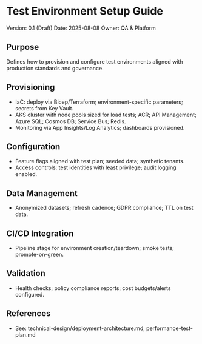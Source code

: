 # Test Environment Setup Guide

Version: 0.1 (Draft)
Date: 2025-08-08
Owner: QA & Platform

## Purpose
Defines how to provision and configure test environments aligned with production standards and governance.

## Provisioning
- IaC: deploy via Bicep/Terraform; environment-specific parameters; secrets from Key Vault.
- AKS cluster with node pools sized for load tests; ACR; API Management; Azure SQL; Cosmos DB; Service Bus; Redis.
- Monitoring via App Insights/Log Analytics; dashboards provisioned.

## Configuration
- Feature flags aligned with test plan; seeded data; synthetic tenants.
- Access controls: test identities with least privilege; audit logging enabled.

## Data Management
- Anonymized datasets; refresh cadence; GDPR compliance; TTL on test data.

## CI/CD Integration
- Pipeline stage for environment creation/teardown; smoke tests; promote-on-green.

## Validation
- Health checks; policy compliance reports; cost budgets/alerts configured.

## References
- See: technical-design/deployment-architecture.md, performance-test-plan.md
